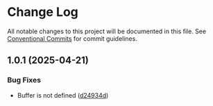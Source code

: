 # Change Log

All notable changes to this project will be documented in this file.
See [Conventional Commits](https://conventionalcommits.org) for commit guidelines.

## 1.0.1 (2025-04-21)


### Bug Fixes

* Buffer is not defined ([d24934d](https://github.com/hyperweb-io/create-interchain-app/commit/d24934d08dea26ff37dc8b28ec33a36febe94ba1))
